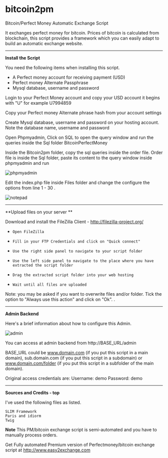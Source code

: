 bitcoin2pm
==========

Bitcoin/Perfect Money Automatic Exchange Script



It exchanges perfect money for bitcoin. Prices of bitcoin is calculated from blockchain, this script provides a framework which you can easily adapt to build an automatic exchange website.

***

**Install the Script**

You need the following items when installing this script.
* A Perfect money account for receiving payment (USD)
* Perfect money Alternate Passphrase
* Mysql database, username and password


Login to your Perfect Money account and copy your USD account it begins with "U" for example U7994859

Copy your Perfect money Alternate phrase hash from your account settings

Create Mysql database, username and password on your hosting account. Note the database name, username and password

Open Phpmyadmin, Click on SQL to open the query window and run the queries inside the Sql folder BitcoinPerfectMoney

Inside the Bitcoin2pm folder, copy the sql queries inside the order file. Order file is inside the Sql folder, paste its content to the query window inside phpmyadmin and run 

![phpmyadmin](https://github.com/gminds/bitcoin2pm/blob/master/Documentation/assets/images/phpmyadmin1.JPG)


Edit the index.php file inside Files folder and change the configure the options from line 1 - 30 .

![notepad](https://github.com/gminds/bitcoin2pm/blob/master/Documentation/assets/images/notepade1.JPG)

***



**Upload files on your server **

Download and install the FileZilla Client - http://filezilla-project.org/

*     Open FileZilla
*     Fill in your FTP Credentials and click on "Quick connect"
*     Use the right side panel to navigate to your script folder
*     Use the left side panel to navigate to the place where you have extracted the script folder
*     Drag the extracted script folder into your web hosting
*     Wait until all files are uploaded

Note: you may be asked if you want to overwrite files and/or folder. Tick the option to "Always use this action" and click on "Ok". .



***

**Admin Backend**

Here's a brief information about how to configure this Admin.

![admin](https://github.com/gminds/bitcoin2pm/blob/master/Documentation/assets/images/notepad2.JPG)


You can access at admin backend from http://BASE_URL/admin

BASE_URL could be www.domain.com (if you put this script in a main domain), sub.domain.com (if you put this script in a subdomain) or www.domain.com/folder (if you put this script in a subfolder of the main domain).

Original access credentials are:
Username: demo
Password: demo 


***

**Sources and Credits - top**

I've used the following files as listed.

    SLIM Framework
    Paris and idiorm
    Twig

**Note**
This PM/bitcoin exchange script is semi-automated and you have to manually process orders.

Get Fully automated Premium version of Perfectmoney/bitcoin exchange script at http://www.easy2exchange.com